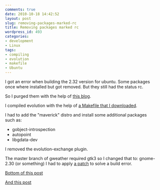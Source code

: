 ```yaml
---
comments: true
date: 2010-10-18 14:42:52
layout: post
slug: removing-packages-marked-rc
title: Removing packages marked rc
wordpress_id: 493
categories:
- development
- Linux
tags:
- compiling
- evolution
- makefile
- Ubuntu
---
```


I got an error when building the 2.32 version for ubuntu. Some packages once where installed but got removed. But they still had the status rc.

So I purged them with the help of [this blog](http://joysofprogramming.com/remove-packages-marked-rc/).

I compiled evolution with the help of [a Makefile that I downloaded](http://mad-scientist.us/evolution.html).

I had to add the "maverick" distro and install some additional packages such as:

  * gobject-introspection
  * autopoint
  * libgdata-dev


I removed the evolution-exchange plugin.

The master branch of gweather required gtk3 so I changed that to: gnome-2.30 (or something)
I had to apply [a patch](http://www.mail-archive.com/evolution-list@gnome.org/msg15575.html) to solve a build error.

[Bottom of this post](http://www.mail-archive.com/evolution-hackers@gnome.org/msg03863.html)

[And this post](http://www.mail-archive.com/evolution-list@gnome.org/msg15575.html)
